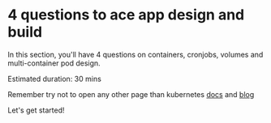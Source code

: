 # 4 questions to ace app design and build

In this section, you'll have 4 questions on containers, cronjobs, volumes and multi-container pod design.

Estimated duration: 30 mins

Remember try not to open any other page than kubernetes [docs](https://kubernetes.io/)  and [blog](https://kubernetes.io/blog/)

Let's get started!